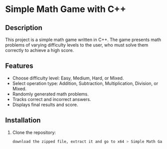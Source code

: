 # Simple Math Game with C++

## Description
This project is a simple math game written in C++. The game presents math problems of varying difficulty levels to the user, who must solve them correctly to achieve a high score.

## Features
- Choose difficulty level: Easy, Medium, Hard, or Mixed.
- Select operation type: Addition, Subtraction, Multiplication, Division, or Mixed.
- Randomly generated math problems.
- Tracks correct and incorrect answers.
- Displays final results and score.

## Installation
1. Clone the repository:
   ```sh
   download the zipped file, extract it and go to x64 > Simple Math Game.exe

